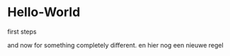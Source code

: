 # Hello-World
first steps

and now for something completely different.
en hier nog een nieuwe regel
